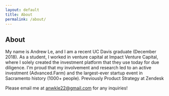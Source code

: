 ```yaml
---
layout: default
title: About
permalink: /about/
---
```


## About

My name is Andrew Le, and I am a recent UC Davis graduate (December 2018). As a student, I worked in venture capital at Impact Venture Capital, where I solely created the investment platform that they use today for due diligence. I'm proud that my involvement and research led to an active investment (Advanced.Farm) and the largest-ever startup event in Sacramento history (1000+ people). Previously Product Strategy at Zendesk

Please email me at anwkle22@gmail.com for any inquiries!
